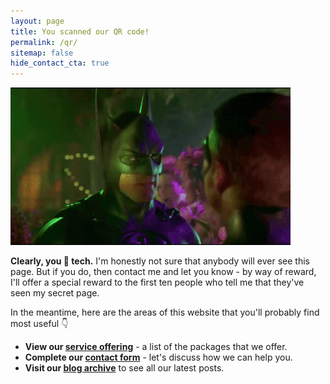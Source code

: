 ```yaml
---
layout: page
title: You scanned our QR code!
permalink: /qr/
sitemap: false
hide_contact_cta: true
---
```


![Batman Forever - credit card](/assets/img/bat-credit-card.gif)

**Clearly, you 💖 tech.** I'm honestly not sure that anybody will ever see this page. But if you do, then contact me and let you know - by way of reward, I'll offer a special reward to the first ten people who tell me that they've seen my secret page.

In the meantime, here are the areas of this website that you'll probably find most useful 👇

* **View our [service offering](/services)** - a list of the packages that we offer.
* **Complete our [contact form](/contact)** - let's discuss how we can help you.
* **Visit our [blog archive](/blog)** to see all our latest posts.